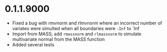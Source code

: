 # 0.1.1.9000
- Fixed a bug with rmvnorm and rlmvnorm where an incorrect number of variates were 
simulted when all boundaries were `-Inf` to `Inf
- Import from MASS; add `rmassnorm` and `rlmassnorm` to simulate multivariate
normal from the MASS function
- Added several tests
